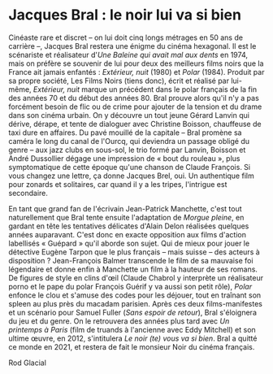 # Jacques Bral : le noir lui va si bien

Cinéaste rare et discret – on lui doit cinq longs métrages en 50 ans de carrière –, Jacques Bral restera une énigme du cinéma hexagonal. Il est le scénariste et réalisateur d'_Une Baleine qui avait mal aux dents_ en 1974, mais on préfère se souvenir de lui pour deux des meilleurs films noirs que la France ait jamais enfantés : _Extérieur, nuit_ (1980) et _Polar_ (1984). Produit par sa propre société, Les Films Noirs (tiens donc), écrit et réalisé par lui-même, _Extérieur, nuit_ marque un précédent dans le polar français de la fin des années 70 et du début des années 80. Bral prouve alors qu'il n'y a pas forcément besoin de flic ou de crime pour ajouter de la tension et du drame dans son cinéma urbain. On y découvre un tout jeune Gérard Lanvin qui dérive, dérape, et tente de dialoguer avec Christine Boisson, chauffeuse de taxi dure en affaires. Du pavé mouillé de la capitale – Bral promène sa caméra le long du canal de l'Ourcq, qui deviendra un passage obligé du genre – aux jazz clubs en sous-sol, le trio formé par Lanvin, Boisson et André Dussollier dégage une impression de « bout du rouleau », plus symptomatique de cette époque qu'une chanson de Claude François. Si vous changez une lettre, ça donne Jacques Brel, oui. Un authentique film pour zonards et solitaires, car quand il y a les tripes, l'intrigue est secondaire.

En tant que grand fan de l'écrivain Jean-Patrick Manchette, c'est tout naturellement que Bral tente ensuite l'adaptation de _Morgue pleine_, en gardant en tête les tentatives délicates d'Alain Delon réalisées quelques années auparavant. C'est donc en exacte opposition aux films d'action labellisés « Guépard » qu'il aborde son sujet. Qui de mieux pour jouer le détective Eugène Tarpon que le plus français – mais suisse – des acteurs à disposition ? Jean-François Balmer transcende le film de sa mauvaise foi légendaire et donne enfin à Manchette un film à la hauteur de ses romans. De figures de style en clins d'œil (Claude Chabrol y interprète un réalisateur porno et le pape du polar François Guérif y va aussi son petit rôle), _Polar_ enfonce le clou et s'amuse des codes pour les déjouer, tout en traînant son spleen au plus près du macadam parisien. Après ces deux films-manifestes et un scénario pour Samuel Fuller (_Sans espoir de retour_), Bral s'éloignera du jeu et du genre. On le retrouvera des années plus tard avec _Un printemps à Paris_ (film de truands à l'ancienne avec Eddy Mitchell) et son ultime œuvre, en 2012, s'intitulera _Le noir (te) vous va si bien_. Bral a quitté ce monde en 2021, et restera de fait le monsieur Noir du cinéma français.

<div class="author">Rod Glacial</div>
